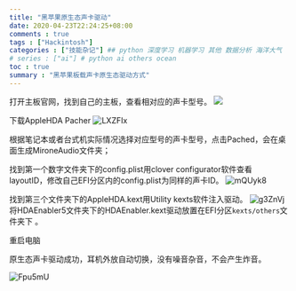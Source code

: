 ```yaml
---
title: "黑苹果原生态声卡驱动"
date: 2020-04-23T22:24:25+08:00
comments : true
tags : ["Hackintosh"]
categories : ["技能杂记"] ## python 深度学习 机器学习 其他 数据分析 海洋大气
# series : ["ai"] # python ai others ocean
toc : true
summary : "黑苹果板载声卡原生态驱动方式"
---
```


打开主板官网，找到自己的主板，查看相对应的声卡型号。
![](https://cdn.jsdelivr.net/gh/Flionay/pic_bed@master/Upic/202004/DDk51A.png)


下载AppleHDA Pacher
![LXZFIx](https://cdn.jsdelivr.net/gh/Flionay/pic_bed@master/Upic/202004/LXZFIx.png)

根据笔记本或者台式机实际情况选择对应型号的声卡型号，点击Pached，会在桌面生成MironeAudio文件夹；

找到第一个数字文件夹下的config.plist用clover configurator软件查看layoutID，修改自己EFI分区内的config.plist为同样的声卡ID。
![mQUyk8](https://cdn.jsdelivr.net/gh/Flionay/pic_bed@master/Upic/202004/mQUyk8.png)

找到第三个文件夹下的AppleHDA.kext用Utility kexts软件注入驱动。
![g3ZnVj](https://cdn.jsdelivr.net/gh/Flionay/pic_bed@master/Upic/202004/g3ZnVj.png)
将HDAEnabler5文件夹下的HDAEnabler.kext驱动放置在EFI分区`kexts/others`文件夹下 。

重启电脑

原生态声卡驱动成功，耳机外放自动切换，没有噪音杂音，不会产生炸音。

![Fpu5mU](https://cdn.jsdelivr.net/gh/Flionay/pic_bed@master/Upic/202004/Fpu5mU.png)